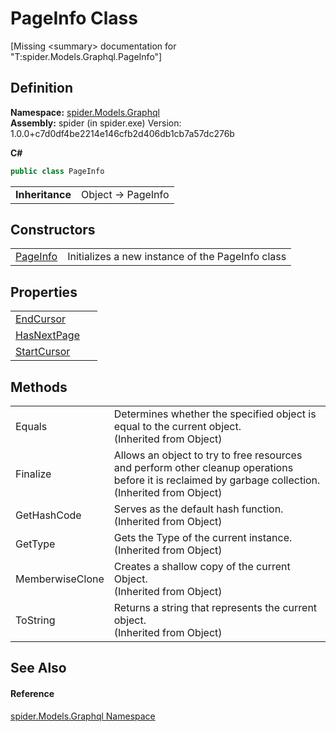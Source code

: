 # PageInfo Class


\[Missing &lt;summary&gt; documentation for "T:spider.Models.Graphql.PageInfo"\]



## Definition
**Namespace:** <a href="a7324a28-4f46-beaa-9269-26a8fa385391">spider.Models.Graphql</a>  
**Assembly:** spider (in spider.exe) Version: 1.0.0+c7d0df4be2214e146cfb2d406db1cb7a57dc276b

**C#**
``` C#
public class PageInfo
```

<table><tr><td><strong>Inheritance</strong></td><td>Object  →  PageInfo</td></tr>
</table>



## Constructors
<table>
<tr>
<td><a href="334124fc-4514-ceaf-49f0-5150b66de6bb">PageInfo</a></td>
<td>Initializes a new instance of the PageInfo class</td></tr>
</table>

## Properties
<table>
<tr>
<td><a href="c7b81995-2d71-c919-af1d-56d4e41a0ffe">EndCursor</a></td>
<td> </td></tr>
<tr>
<td><a href="c5431d61-1b84-cb10-68b4-c232381c70f7">HasNextPage</a></td>
<td> </td></tr>
<tr>
<td><a href="d4c30123-d2a0-dcd1-6c86-3b285031ac7a">StartCursor</a></td>
<td> </td></tr>
</table>

## Methods
<table>
<tr>
<td>Equals</td>
<td>Determines whether the specified object is equal to the current object.<br />(Inherited from Object)</td></tr>
<tr>
<td>Finalize</td>
<td>Allows an object to try to free resources and perform other cleanup operations before it is reclaimed by garbage collection.<br />(Inherited from Object)</td></tr>
<tr>
<td>GetHashCode</td>
<td>Serves as the default hash function.<br />(Inherited from Object)</td></tr>
<tr>
<td>GetType</td>
<td>Gets the Type of the current instance.<br />(Inherited from Object)</td></tr>
<tr>
<td>MemberwiseClone</td>
<td>Creates a shallow copy of the current Object.<br />(Inherited from Object)</td></tr>
<tr>
<td>ToString</td>
<td>Returns a string that represents the current object.<br />(Inherited from Object)</td></tr>
</table>

## See Also


#### Reference
<a href="a7324a28-4f46-beaa-9269-26a8fa385391">spider.Models.Graphql Namespace</a>  
